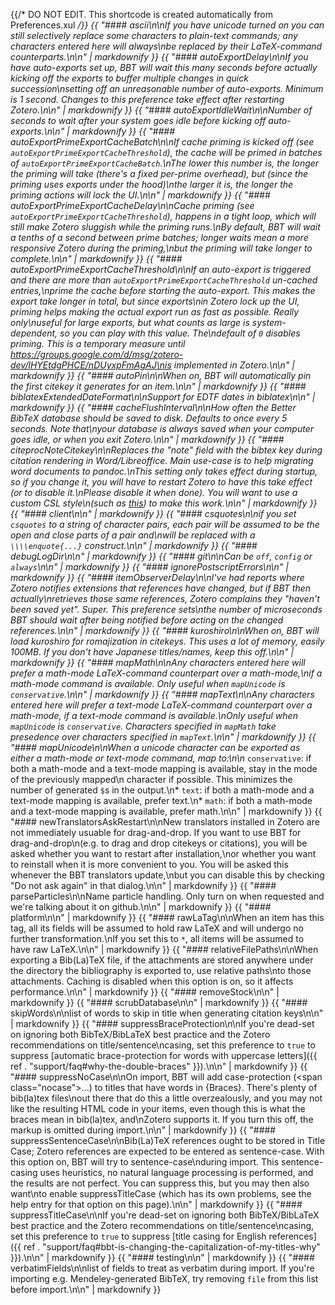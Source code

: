 {{/* DO NOT EDIT. This shortcode is created automatically from Preferences.xul */}}
{{ "#### ascii\n\nIf you have unicode turned on you can still selectively replace some characters to plain-text commands; any characters entered here will always\nbe replaced by their LaTeX-command counterparts.\n\n" | markdownify }}
{{ "#### autoExportDelay\n\nIf you have auto-exports set up, BBT will wait this many seconds before actually kicking off the exports to buffer multiple changes in quick succession\nsetting off an unreasonable number of auto-exports. Minimum is 1 second. Changes to this preference take effect after restarting Zotero.\n\n" | markdownify }}
{{ "#### autoExportIdleWait\n\nNumber of seconds to wait after your system goes idle before kicking off auto-exports.\n\n" | markdownify }}
{{ "#### autoExportPrimeExportCacheBatch\n\nIf cache priming is kicked off (see `autoExportPrimeExportCacheThreshold`), the cache will be primed in batches of `autoExportPrimeExportCacheBatch`.\nThe lower this number is, the longer the priming will take (there's a fixed per-prime overhead), but (since the priming uses exports under the hood)\nthe larger it is, the longer the priming actions will lock the UI.\n\n" | markdownify }}
{{ "#### autoExportPrimeExportCacheDelay\n\nCache priming (see `autoExportPrimeExportCacheThreshold`), happens in a tight loop, which will still make Zotero sluggish while the priming runs.\nBy default, BBT will wait a tenths of a second between prime batches; longer waits mean a more responsive Zotero during the priming,\nbut the priming will take longer to complete.\n\n" | markdownify }}
{{ "#### autoExportPrimeExportCacheThreshold\n\nIf an auto-export is triggered and there are more than `autoExportPrimeExportCacheThreshold` un-cached entries,\nprime the cache before starting the auto-export. This makes the export take longer in total, but since exports\nin Zotero lock up the UI, priming helps making the actual export run as fast as possible. Really only\nuseful for large exports, but what counts as large is system-dependent, so you can play with this value. The\ndefault of `0` disables priming. This is a temporary measure until https://groups.google.com/d/msg/zotero-dev/lHYEtdgPHCE/nDUyxpFmAgAJ\nis implemented in Zotero.\n\n" | markdownify }}
{{ "#### autoPin\n\nWhen on, BBT will automatically pin the first citekey it generates for an item.\n\n" | markdownify }}
{{ "#### biblatexExtendedDateFormat\n\nSupport for EDTF dates in biblatex\n\n" | markdownify }}
{{ "#### cacheFlushInterval\n\nHow often the Better BibTeX database should be saved to disk. Defaults to once every 5 seconds. Note that\nyour database is always saved when your computer goes idle, or when you exit Zotero.\n\n" | markdownify }}
{{ "#### citeprocNoteCitekey\n\nReplaces the \"note\" field with the bibtex key during citation rendering in Word/Libreoffice. Main use-case is to help migrating word documents to pandoc.\nThis setting only takes effect during startup, so if you change it, you will have to restart Zotero to have this take effect (or to disable it.\nPlease disable it when done). You will want to use a custom CSL style\n(such as [this](https://raw.githubusercontent.com/retorquere/zotero-better-bibtex/master/better-bibtex-citekeys.csl)) to make this work.\n\n" | markdownify }}
{{ "#### client\n\n" | markdownify }}
{{ "#### csquotes\n\nif you set `csquotes` to a string of character pairs, each pair will be assumed to be the open and close parts of a pair and\nwill be replaced with a `\\\\enquote{...}` construct.\n\n" | markdownify }}
{{ "#### debugLogDir\n\n" | markdownify }}
{{ "#### git\n\nCan be `off`, `config` or `always`\n\n" | markdownify }}
{{ "#### ignorePostscriptErrors\n\n" | markdownify }}
{{ "#### itemObserverDelay\n\nI've had reports where Zotero notifies extensions that references have changed, but if BBT then actually\nretrieves those same references, Zotero complains they \"haven't been saved yet\". Super. This preference sets\nthe number of microseconds BBT should wait after being notified before acting on the changed references.\n\n" | markdownify }}
{{ "#### kuroshiro\n\nWhen on, BBT will load kuroshiro for romajization in citekeys. This uses a lot of memory, easily 100MB. If you don't have Japanese titles/names, keep this off.\n\n" | markdownify }}
{{ "#### mapMath\n\nAny characters entered here will prefer a math-mode LaTeX-command counterpart over a math-mode,\nif a math-mode command is available. Only useful when `mapUnicode` is `conservative`.\n\n" | markdownify }}
{{ "#### mapText\n\nAny characters entered here will prefer a text-mode LaTeX-command counterpart over a math-mode, if a text-mode command is available.\nOnly useful when `mapUnicode` is `conservative`. Characters specified in `mapMath` take presedence over characters specified in `mapText`.\n\n" | markdownify }}
{{ "#### mapUnicode\n\nWhen a unicode character can be exported as either a math-mode or text-mode command, map to:\n\n* `conservative`: if both a math-mode and a text-mode mapping is available, stay in the mode of the previously mapped\n   character if possible. This minimizes the number of generated `$`s in the output.\n* `text`: if both a math-mode and a text-mode mapping is available, prefer text.\n* `math`: if both a math-mode and a text-mode mapping is available, prefer math.\n\n" | markdownify }}
{{ "#### newTranslatorsAskRestart\n\nNew translators installed in Zotero are not immediately usuable for drag-and-drop. If you want to use BBT for drag-and-drop\n(e.g. to drag and drop citekeys or citations), you will be asked whether you want to restart after installation,\nor whether you want to reinstall when it is more convenient to you. You will be asked this whenever the BBT translators update,\nbut you can disable this by checking \"Do not ask again\" in that dialog.\n\n" | markdownify }}
{{ "#### parseParticles\n\nName particle handling. Only turn on when requested and we're talking about it on github.\n\n" | markdownify }}
{{ "#### platform\n\n" | markdownify }}
{{ "#### rawLaTag\n\nWhen an item has this tag, all its fields will be assumed to hold raw LaTeX and will undergo no further transformation.\nIf you set this to `*`, all items will be assumed to have raw LaTeX.\n\n" | markdownify }}
{{ "#### relativeFilePaths\n\nWhen exporting a Bib(La)TeX file, if the attachments are stored anywhere under the directory the bibliography is exported to, use relative paths\nto those attachments. Caching is disabled when this option is on, so it affects performance.\n\n" | markdownify }}
{{ "#### removeStock\n\n" | markdownify }}
{{ "#### scrubDatabase\n\n" | markdownify }}
{{ "#### skipWords\n\nlist of words to skip in title when generating citation keys\n\n" | markdownify }}
{{ "#### suppressBraceProtection\n\nIf you're dead-set on ignoring both BibTeX/BibLaTeX best practice and the Zotero recommendations on title/sentence\ncasing, set this preference to `true` to suppress [automatic brace-protection for words with uppercase letters]({{ ref . \"support/faq#why-the-double-braces\" }}).\n\n" | markdownify }}
{{ "#### suppressNoCase\n\nOn import, BBT will add case-protection (<span class=\"nocase\">...<span>) to titles that have words in {Braces}. There's plenty of bib(la)tex files\nout there that do this a little overzealously, and you may not like the resulting HTML code in your items, even though this is what the braces mean in bib(la)tex, and\nZotero supports it. If you turn this off, the markup is omitted during import.\n\n" | markdownify }}
{{ "#### suppressSentenceCase\n\nBib(La)TeX references ought to be stored in Title Case; Zotero references are expected to be entered as sentence-case. With this option on, BBT will try to sentence-case\nduring import. This sentence-casing uses heuristics, no natural language processing is performed, and the results are not perfect. You can suppress this, but you may then also want\nto enable suppressTitleCase (which has its own problems, see the help entry for that option on this page).\n\n" | markdownify }}
{{ "#### suppressTitleCase\n\nIf you're dead-set on ignoring both BibTeX/BibLaTeX best practice and the Zotero recommendations on title/sentence\ncasing, set this preference to `true` to suppress [title casing for English references]({{ ref . \"support/faq#bbt-is-changing-the-capitalization-of-my-titles-why\" }}).\n\n" | markdownify }}
{{ "#### testing\n\n" | markdownify }}
{{ "#### verbatimFields\n\nlist of fields to treat as verbatim during import. If you're importing e.g. Mendeley-generated BibTeX, try removing `file` from this list before import.\n\n" | markdownify }}

